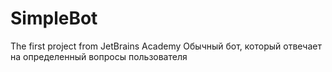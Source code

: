 # SimpleBot
The first project from JetBrains Academy
Обычный бот, который отвечает на определенный вопросы пользователя
